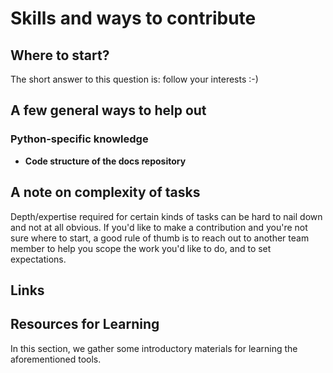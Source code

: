 # Skills and ways to contribute

## Where to start?

The short answer to this question is: follow your interests :-) 

## A few general ways to help out


### Python-specific knowledge

- **Code structure of the docs repository**

## A note on complexity of tasks

Depth/expertise required for certain kinds of tasks can be hard to nail down and not at
all obvious. If you'd like to make a contribution and you're not sure where to start,
a good rule of thumb is to reach out to another team member to help
you scope the work you'd like to do, and to set expectations.

## Links



## Resources for Learning

In this section, we gather some introductory materials for learning the aforementioned tools.


